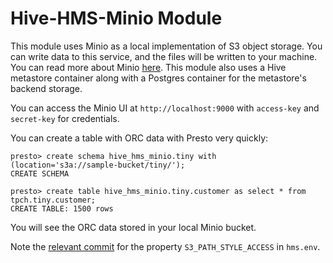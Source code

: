# Hive-HMS-Minio Module
This module uses Minio as a local implementation of S3 object storage. You can write data to this service, and the files will be written to your machine. You can read more about Minio [here](https://docs.min.io/docs/minio-docker-quickstart-guide.html). This module also uses a Hive metastore container along with a Postgres container for the metastore's backend storage.

You can access the Minio UI at `http://localhost:9000` with `access-key` and `secret-key` for credentials. 

You can create a table with ORC data with Presto very quickly:

```
presto> create schema hive_hms_minio.tiny with (location='s3a://sample-bucket/tiny/');
CREATE SCHEMA

presto> create table hive_hms_minio.tiny.customer as select * from tpch.tiny.customer;
CREATE TABLE: 1500 rows
```

You will see the ORC data stored in your local Minio bucket.

Note the [relevant commit](https://github.com/starburstdata/docker-images/commit/6b29c2359a173ca6971267fa05191258b1964c8b#diff-8961ce993089ebecf98d0457b676e626) for the property `S3_PATH_STYLE_ACCESS` in `hms.env`.
